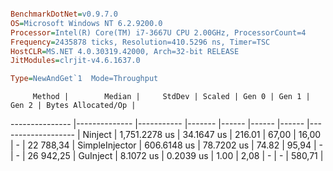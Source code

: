 ```ini

BenchmarkDotNet=v0.9.7.0
OS=Microsoft Windows NT 6.2.9200.0
Processor=Intel(R) Core(TM) i7-3667U CPU 2.00GHz, ProcessorCount=4
Frequency=2435878 ticks, Resolution=410.5296 ns, Timer=TSC
HostCLR=MS.NET 4.0.30319.42000, Arch=32-bit RELEASE
JitModules=clrjit-v4.6.1637.0

Type=NewAndGet`1  Mode=Throughput  

```
         Method |        Median |     StdDev | Scaled | Gen 0 | Gen 1 | Gen 2 | Bytes Allocated/Op |
--------------- |-------------- |----------- |------- |------ |------ |------ |------------------- |
        Ninject | 1,751.2278 us | 34.1647 us | 216.01 | 67,00 | 16,00 |     - |          22 788,34 |
 SimpleInjector |   606.6148 us | 78.7202 us |  74.82 | 95,94 |     - |     - |          26 942,25 |
       GuInject |     8.1072 us |  0.2039 us |   1.00 |  2,08 |     - |     - |             580,71 |
